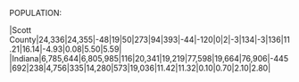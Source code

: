 POPULATION:

|Scott County|24,336|24,355|-48|19|50|273|94|393|-44|-120|0|2|-3|134|-3|136|11.21|16.14|-4.93|0.08|5.50|5.59|
|Indiana|6,785,644|6,805,985|116|20,341|19,219|77,598|19,664|76,906|-445|692|238|4,756|335|14,280|573|19,036|11.42|11.32|0.10|0.70|2.10|2.80|
